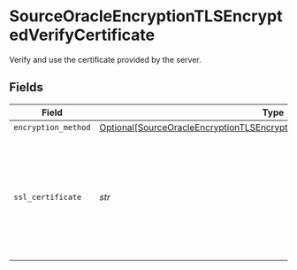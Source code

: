 # SourceOracleEncryptionTLSEncryptedVerifyCertificate

Verify and use the certificate provided by the server.


## Fields

| Field                                                                                                                                                                       | Type                                                                                                                                                                        | Required                                                                                                                                                                    | Description                                                                                                                                                                 |
| --------------------------------------------------------------------------------------------------------------------------------------------------------------------------- | --------------------------------------------------------------------------------------------------------------------------------------------------------------------------- | --------------------------------------------------------------------------------------------------------------------------------------------------------------------------- | --------------------------------------------------------------------------------------------------------------------------------------------------------------------------- |
| `encryption_method`                                                                                                                                                         | [Optional[SourceOracleEncryptionTLSEncryptedVerifyCertificateEncryptionMethod]](../../models/shared/sourceoracleencryptiontlsencryptedverifycertificateencryptionmethod.md) | :heavy_minus_sign:                                                                                                                                                          | N/A                                                                                                                                                                         |
| `ssl_certificate`                                                                                                                                                           | *str*                                                                                                                                                                       | :heavy_check_mark:                                                                                                                                                          | Privacy Enhanced Mail (PEM) files are concatenated certificate containers frequently used in certificate installations.                                                     |